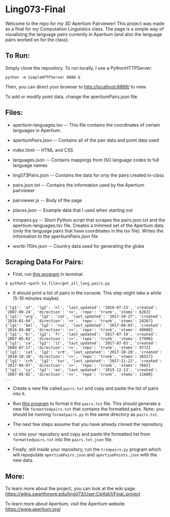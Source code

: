 # Ling073-Final

Welcome to the repo for my 3D Apertium Pairviewer! This project was made as a final for my Computation Linguistics class. The page is a simple way of visualizing the language pairs currently in Apertium (and also the language pairs worked on for the class).

## To Run:
Simply clone the repository. To run locally, I use a PythonHTTPServer:
```
python -m SimpleHTTPServer 8888 &
```
Then, you can direct your browser to <http://localhost:8888/> to view. 

To add or modify point data, change the apertiumPairs.json file.

## Files:
* apertium-languages.tsv -- This file contains the coordinates of certain languages in Apertium.

* apertiumPairs.json -- Contains all of the pair data and point data used

* index.html -- HTML and CSS

* languages.json -- Contains mappings from ISO language codes to full language names

* ling073Pairs.json -- Contains the data for only the pairs created in-class

* pairs.json.txt -- Contains the information used by the Apertium pairviewer

* pairviewer.js -- Body of the page

* places.json -- Example data that I used when starting out

* trimpairs.py -- Short Python script that scrapes the pairs.json.txt and the apertium-languages.tsv file. Creates a trimmed set of the Apertium data (only the language pairs that have coordinates in the tsv file). Writes the information to the apertiumPairs.json file

* world-110m.json -- Country data used for generating the globe

## Scraping Data For Pairs:
* First, run [this program](https://svn.code.sf.net/p/apertium/svn/trunk/apertium-tools/get_all_lang_pairs.py) in terminal.
```
$ python3 <path_to_file>/get_all_lang_pairs.py
```

* It should print a list of pairs in the console. This step might take a while (5-10 minutes maybe).
```
{'lg1': 'af', 'lg2': 'nl', 'last_updated': '2016-07-23', 'created': '2007-09-24', 'direction': '<>', 'repo': 'trunk', 'stems': 6263}
{'lg1': 'arg', 'lg2': 'cat', 'last_updated': '2017-10-27', 'created': '2016-01-04', 'direction': '<>', 'repo': 'trunk', 'stems': 24267}
{'lg1': 'bel', 'lg2': 'rus', 'last_updated': '2017-08-03', 'created': '2016-03-08', 'direction': '<>', 'repo': 'trunk', 'stems': 48880}
{'lg1': 'br', 'lg2': 'fr', 'last_updated': '2017-07-19', 'created': '2007-05-02', 'direction': '<>', 'repo': 'trunk', 'stems': 27998}
{'lg1': 'ca', 'lg2': 'it', 'last_updated': '2017-07-03', 'created': '2009-07-17', 'direction': '<>', 'repo': 'trunk', 'stems': 9772}
{'lg1': 'cat', 'lg2': 'srd', 'last_updated': '2017-10-28', 'created': '2010-10-28', 'direction': '<>', 'repo': 'trunk', 'stems': 36517}
{'lg1': 'crh', 'lg2': 'tur', 'last_updated': '2017-11-22', 'created': '2017-04-07', 'direction': '<>', 'repo': 'trunk', 'stems': 7082}
{'lg1': 'cy', 'lg2': 'en', 'last_updated': '2015-12-13', 'created': '2007-05-02', 'direction': '<>', 'repo': 'trunk', 'stems': 11608}
...
```

* Create a new file called `pairs.txt` and copy and paste the list of pairs into it.

* Run [this program](https://gist.github.com/JPJPJPOPOP/a5da0eac356662111973b35e7ea15e42) to format it the `pairs.txt` file. This should generate a new file `formattedpairs.txt` that contains the formatted pairs. Note: you should be running `formatpairs.py` in the same directory as `pairs.txt`.

* The next few steps assume that you have already cloned the repository.

* `cd` into your repository and copy and paste the formatted list from `formattedpairs.txt` into the `pairs.txt.json` file.

* Finally, still inside your repository, run the `trimpairs.py` program which will repopulate `apertiumPairs.json` and `apertiumPoints.json` with the new data.

## More:
To learn more about the project, you can look at the wiki page https://wikis.swarthmore.edu/ling073/User:Cpillsb1/Final_project

To learn more about Apertium, visit the Apertium website https://www.apertium.org/
